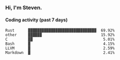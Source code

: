 ### Hi, I'm Steven.

#### Coding activity (past 7 days)
```
Rust      ▓▓▓▓▓▓▓▓▓▓▓▓▓▓▓▓▓▓▓▓▓▓▓▓▓▓▓▓▓▓  69.92%
other     ▓▓▓▓▓▓                          15.92%
C         ▓▓                               5.01%
Bash      ▓                                4.15%
LLVM      ▓                                2.59%
Markdown  ▓                                2.41%
```
